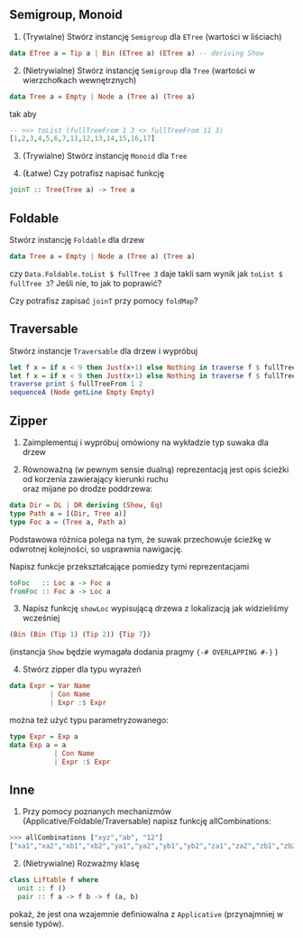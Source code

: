 ## Semigroup, Monoid

1. (Trywialne) Stwórz instancję `Semigroup` dla `ETree` (wartości w liściach)

``` haskell
data ETree a = Tip a | Bin (ETree a) (ETree a) -- deriving Show
```

2. (Nietrywialne) Stwórz instancję `Semigroup` dla `Tree` (wartości w wierzchołkach wewnętrznych)

``` haskell
data Tree a = Empty | Node a (Tree a) (Tree a)
```

tak aby

``` haskell
-- >>> toList (fullTreeFrom 1 3 <> fullTreeFrom 11 3)
[1,2,3,4,5,6,7,11,12,13,14,15,16,17]
```

3. (Trywialne) Stwórz instancję `Monoid` dla `Tree`

4. (Łatwe) Czy potrafisz napisać funkcję

``` haskell
joinT :: Tree(Tree a) -> Tree a
```

## Foldable

Stwórz instancję `Foldable` dla drzew

``` haskell
data Tree a = Empty | Node a (Tree a) (Tree a)
```

czy `Data.Foldable.toList $ fullTree 3` daje takli sam wynik jak `toList $ fullTree 3`? Jeśli nie, to jak to poprawić?

Czy potrafisz zapisać `joinT` przy pomocy `foldMap`?

## Traversable

Stwórz instancje `Traversable` dla drzew i wypróbuj

``` haskell
let f x = if x < 9 then Just(x+1) else Nothing in traverse f $ fullTreeFrom 1 3
let f x = if x < 9 then Just(x+1) else Nothing in traverse f $ fullTreeFrom 8 3
traverse print $ fullTreeFrom 1 2
sequenceA (Node getLine Empty Empty)
```

## Zipper

1. Zaimplementuj i wypróbuj  omówiony na wykładzie typ suwaka dla drzew

2. Równoważną (w pewnym sensie dualną) reprezentacją
jest opis ścieżki od korzenia zawierający kierunki ruchu<br/>oraz mijane po drodze poddrzewa:

``` haskell
data Dir = DL | DR deriving (Show, Eq)
type Path a = [(Dir, Tree a)]
type Foc a = (Tree a, Path a)
```
Podstawowa różnica polega na tym, że suwak przechowuje ścieżkę w odwrotnej kolejności, so usprawnia nawigację.

Napisz funkcje przekształcające pomiedzy tymi reprezentacjami

``` haskell
toFoc   :: Loc a -> Foc a
fromFoc :: Foc a -> Loc a
```

3. Napisz funkcję `showLoc` wypisującą drzewa z lokalizacją jak widzieliśmy wcześniej

``` haskell
(Bin (Bin (Tip 1) (Tip 2)) {Tip 7})
```

(instancja `Show` będzie wymagała dodania pragmy `{-# OVERLAPPING #-}` )

4. Stwórz zipper dla typu wyrażeń

``` haskell
data Expr = Var Name
          | Con Name
          | Expr :$ Expr
```

można też użyć typu parametryzowanego:

``` haskell
type Expr = Exp a
data Exp a = a
           | Con Name
           | Expr :$ Expr
```


## Inne

1. Przy pomocy poznanych mechanizmów (Applicative/Foldable/Traversable) napisz funkcję allCombinations:

``` haskell
>>> allCombinations ["xyz","ab", "12"]
["xa1","xa2","xb1","xb2","ya1","ya2","yb1","yb2","za1","za2","zb1","zb2"]
```

2. (Nietrywialne) Rozważmy klasę


``` haskell
class Liftable f where
  unit :: f ()
  pair :: f a -> f b -> f (a, b)
```

pokaż, że jest ona wzajemnie definiowalna z `Applicative` (przynajmniej w sensie typów).